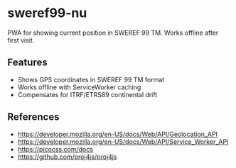 # sweref99-nu

PWA for showing current position in SWEREF 99 TM. Works offline after first visit.

## Features
- Shows GPS coordinates in SWEREF 99 TM format
- Works offline with ServiceWorker caching
- Compensates for ITRF/ETRS89 continental drift

## References
- https://developer.mozilla.org/en-US/docs/Web/API/Geolocation_API
- https://developer.mozilla.org/en-US/docs/Web/API/Service_Worker_API
- https://picocss.com/docs
- https://github.com/proj4js/proj4js
